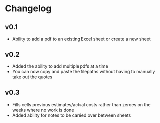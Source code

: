 # Changelog
## v0.1
* Ability to add a pdf to an existing Excel sheet or create a new sheet
## v0.2
* Added the ability to add multiple pdfs at a time 
* You can now copy and paste the filepaths without having to manually take out the quotes
## v0.3
* Fills cells previous estimates/actual costs rather than zeroes on the weeks where no work is done
* Added ability for notes to be carried over between sheets
